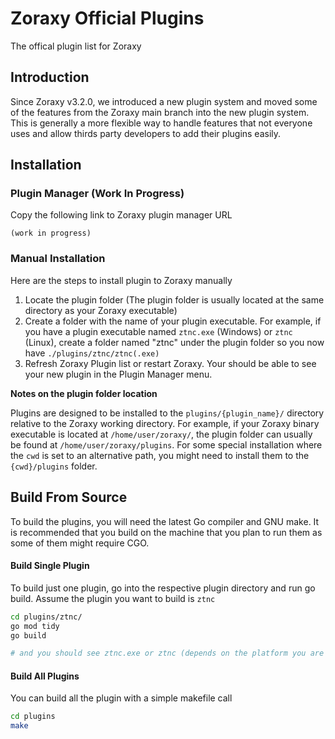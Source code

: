 # Zoraxy Official Plugins
The offical plugin list for Zoraxy



## Introduction

Since Zoraxy v3.2.0, we introduced a new plugin system and moved some of the features from the Zoraxy main branch into the new plugin system. This is generally a more flexible way to handle features that not everyone uses and allow thirds party developers to add their plugins easily. 



## Installation

### Plugin Manager (Work In Progress)

Copy the following link to Zoraxy plugin manager URL

```
(work in progress)
```



### Manual Installation

Here are the steps to install plugin to Zoraxy manually

1. Locate the plugin folder (The plugin folder is usually located at the same directory as your Zoraxy executable)
2. Create a folder with the name of your plugin executable. For example, if you have a plugin executable named `ztnc.exe` (Windows) or `ztnc` (Linux), create a folder named "ztnc" under the plugin folder so you now have `./plugins/ztnc/ztnc(.exe)`
3. Refresh Zoraxy Plugin list or restart Zoraxy. Your should be able to see your new plugin in the Plugin Manager menu. 



**Notes on the plugin folder location**

Plugins are designed to be installed to the `plugins/{plugin_name}/` directory relative to the Zoraxy working directory. For example, if your Zoraxy binary executable is located at `/home/user/zoraxy/`, the plugin folder can usually be found at `/home/user/zoraxy/plugins`. For some special installation where the `cwd` is set to an alternative path, you might need to install them to the `{cwd}/plugins` folder.

## Build From Source

To build the plugins, you will need the latest Go compiler and GNU make. It is recommended that you build on the machine that you plan to run them as some of them might require CGO. 

#### Build Single Plugin

To build just one plugin, go into the respective plugin directory and run go build. Assume the plugin you want to build is `ztnc`

```bash
cd plugins/ztnc/
go mod tidy
go build

# and you should see ztnc.exe or ztnc (depends on the platform you are using)
```

#### Build All Plugins

You can build all the plugin with a simple makefile call

```bash
cd plugins
make
```

